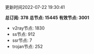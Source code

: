 更新时间2022-07-22 19:30:41

**总订阅: 378**
**总节点: 15445**
**有效节点: 3001**
- v2ray节点: 1830
- ss节点: 912
- ssr节点: 7
- trojan节点: 252
